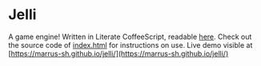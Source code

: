 #  Jelli  #

A game engine!
Written in Literate CoffeeScript, readable [here](source).
Check out the source code of [index.html](index.html) for instructions on use.
Live demo visible at [https://marrus-sh.github.io/jelli/](https://marrus-sh.github.io/jelli/)
